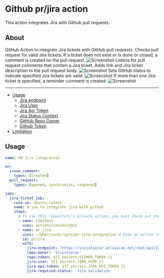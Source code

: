 # Github pr/jira action

This action integrates Jira with Github pull requests.

## About

GitHub Action to integrate Jira tickets with GitHub pull requests. Checks pull request for valid Jira tickets. If a ticket does not exist or is done or closed, a comment is created on the pull request.
![Screenshot](../../.github/invalid_ticket.png)
Listens for pull request comments that contain a Jira ticket. Adds link and Jira ticket description to the pull request body.
![Screenshot](../../.github/pr_body_jira.png)
Sets GitHub status to indicate specified Jira tickets are valid.
![Screenshot](../../.github/jira_valid_status.png)
If more than one Jira ticket is specified, a reminder comment is created.
![Screenshot](../../.github/two_tickets_remind.png)

---

- [Usage](#usage)
  - [Jira endpoint](#jira-endpoint)
  - [Jira User](#jira-user)
  - [Jira Api Token](#jira-token)
  - [Jira Status Context](#jira-status-context)
  - [GitHub Repo Owner](#gh-repo-owner)
  - [Github Token](#gh-token)
- [Limitation](#limitation)

## Usage

```yaml
name: PR Jira integration

on:
  issue_comment:
    types: [created]
  pull_request:
    types: [opened, synchronize, reopened]

jobs:
  jira_ticket_job:
    runs-on: ubuntu-latest
    name: A job to integrate jira with github
    steps:
      # To use this repository's private action, you must check out the repository
      - name: Checkout
        uses: actions/checkout@v2
      - name: pr jira
        uses: ./ghActionScripts/pr-jira-integration # Uses an action in the root directory
        id: prJira
        with:
          jira-endpoint: 'https://vivintsolar.atlassian.net/rest/api/2/'
          repo-owner: 'Vivintsolar'
          repo-token: ${{ secrets.GITHUB_TOKEN }}
          jira-user: ${{ secrets.JIRA_USER }}
          jira-api-token: ${{ secrets.JIRA_API_TOKEN }}
          jira-required-status: 'Jira Validation'
```
